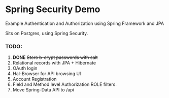 # Spring Security Demo

Example Authentication and Authorization using Spring Framework and JPA

Sits on Postgres, using Spring Security.

### TODO:
1. **DONE** ~~Store b-crypt passwords with salt~~
2. Relational records with JPA + Hibernate
3. OAuth login
4. Hal-Browser for API browsing UI
5. Account Registration
6. Field and Method level Authorization ROLE filters.
7. Move Spring-Data API to /api
